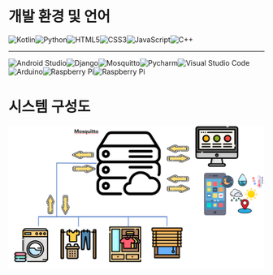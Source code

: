 # 개발 환경 및 언어

<img alt="Kotlin" src ="https://img.shields.io/badge/Kotlin-7F52FF.svg?&style=for-the-badge&logo=Kotlin&logoColor=white"/><img alt="Python" src ="https://img.shields.io/badge/Python-3776AB.svg?&style=for-the-badge&logo=Python&logoColor=white"/><img alt="HTML5" src ="https://img.shields.io/badge/HTML5-E34F26.svg?&style=for-the-badge&logo=HTML5&logoColor=white"/><img alt="CSS3" src ="https://img.shields.io/badge/CSS3-1572B6.svg?&style=for-the-badge&logo=CSS3&logoColor=white"/><img alt="JavaScript" src ="https://img.shields.io/badge/JavaScript-F7DF1E.svg?&style=for-the-badge&logo=JavaScript&logoColor=white"/><img alt="C++" src ="https://img.shields.io/badge/C++-00599C.svg?&style=for-the-badge&logo=C++&logoColor=white"/>

----------

<img alt="Android Studio" src ="https://img.shields.io/badge/Android Studio-3DDC84.svg?&style=for-the-badge&logo=Android Studio&logoColor=white"/><img alt="Django" src ="https://img.shields.io/badge/Django-092E20.svg?&style=for-the-badge&logo=Django&logoColor=white"/><img alt="Mosquitto" src ="https://img.shields.io/badge/Mosquitto-3C5280.svg?&style=for-the-badge&logo=Eclipse Mosquitto&logoColor=white"/><img alt="Pycharm" src ="https://img.shields.io/badge/Pycharm-000000.svg?&style=for-the-badge&logo=Pycharm&logoColor=white"/><img alt="Visual Studio Code" src ="https://img.shields.io/badge/Visual Studio Code-007ACC.svg?&style=for-the-badge&logo=Visual Studio Code&logoColor=white"/><img alt="Arduino" src ="https://img.shields.io/badge/Arduino-00979D.svg?&style=for-the-badge&logo=Arduino&logoColor=white"/><img alt="Raspberry Pi" src ="https://img.shields.io/badge/Raspberry Pi-A22846.svg?&style=for-the-badge&logo=Raspberry Pi&logoColor=white"/><img alt="Raspberry Pi" src ="https://img.shields.io/badge/Raspberry Pi-A22846.svg?&style=for-the-badge&logo=Raspberry Pi&logoColor=white"/>


# 시스템 구성도
<img src="시스템구성도.png">